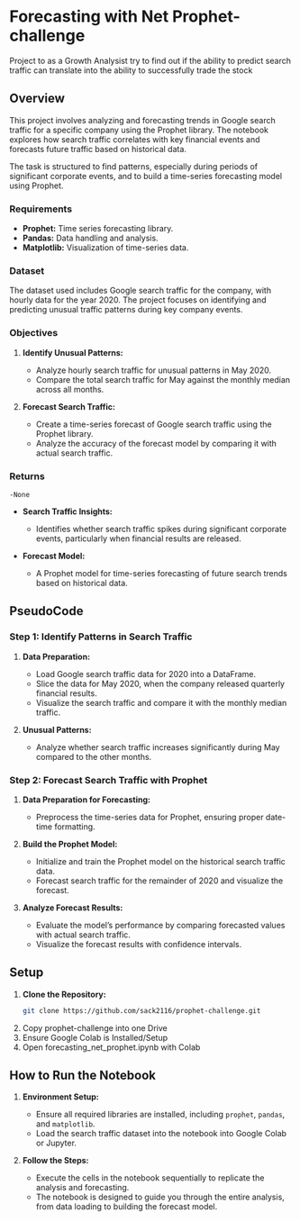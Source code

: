 # Forecasting with Net Prophet-challenge
Project to as a Growth Analysist try to find out if the ability to predict search traffic can translate into the ability to successfully trade the stock

## Overview

This project involves analyzing and forecasting trends in Google search traffic for a specific company using the Prophet library. The notebook explores how search traffic correlates with key financial events and forecasts future traffic based on historical data.

The task is structured to find patterns, especially during periods of significant corporate events, and to build a time-series forecasting model using Prophet.

### Requirements

- **Prophet:** Time series forecasting library.
- **Pandas:** Data handling and analysis.
- **Matplotlib:** Visualization of time-series data.

### Dataset

The dataset used includes Google search traffic for the company, with hourly data for the year 2020. The project focuses on identifying and predicting unusual traffic patterns during key company events.

### Objectives

1. **Identify Unusual Patterns:**
   - Analyze hourly search traffic for unusual patterns in May 2020.
   - Compare the total search traffic for May against the monthly median across all months.

2. **Forecast Search Traffic:**
   - Create a time-series forecast of Google search traffic using the Prophet library.
   - Analyze the accuracy of the forecast model by comparing it with actual search traffic.

### Returns
    -None
- **Search Traffic Insights:**
  - Identifies whether search traffic spikes during significant corporate events, particularly when financial results are released.

- **Forecast Model:**
  - A Prophet model for time-series forecasting of future search trends based on historical data.

## PseudoCode

### Step 1: Identify Patterns in Search Traffic

1. **Data Preparation:**
   - Load Google search traffic data for 2020 into a DataFrame.
   - Slice the data for May 2020, when the company released quarterly financial results.
   - Visualize the search traffic and compare it with the monthly median traffic.

2. **Unusual Patterns:**
   - Analyze whether search traffic increases significantly during May compared to the other months.

### Step 2: Forecast Search Traffic with Prophet

1. **Data Preparation for Forecasting:**
   - Preprocess the time-series data for Prophet, ensuring proper date-time formatting.

2. **Build the Prophet Model:**
   - Initialize and train the Prophet model on the historical search traffic data.
   - Forecast search traffic for the remainder of 2020 and visualize the forecast.

3. **Analyze Forecast Results:**
   - Evaluate the model’s performance by comparing forecasted values with actual search traffic.
   - Visualize the forecast results with confidence intervals.

## Setup

1. **Clone the Repository:**
   ```sh
   git clone https://github.com/sack2116/prophet-challenge.git
2. Copy prophet-challenge into one Drive 
3. Ensure Google Colab is Installed/Setup 
3. Open forecasting_net_prophet.ipynb with Colab
## How to Run the Notebook

1. **Environment Setup:**
   - Ensure all required libraries are installed, including `prophet`, `pandas`, and `matplotlib`.
   - Load the search traffic dataset into the notebook into Google Colab or Jupyter.

2. **Follow the Steps:**
   - Execute the cells in the notebook sequentially to replicate the analysis and forecasting.
   - The notebook is designed to guide you through the entire analysis, from data loading to building the forecast model.


